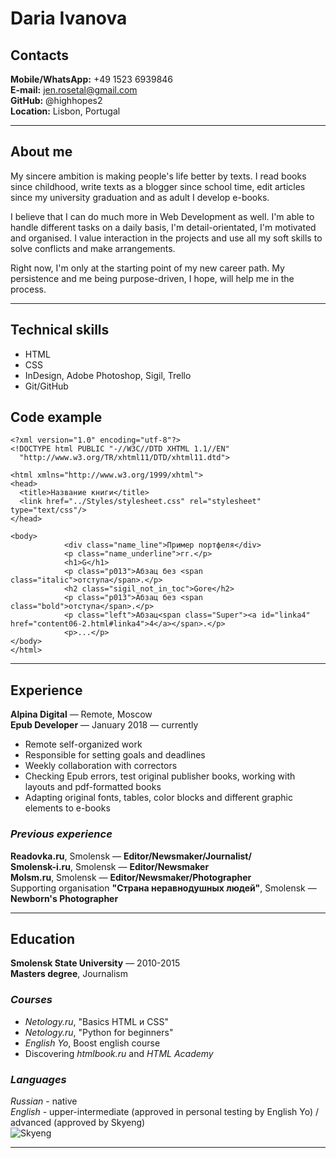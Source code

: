 # Daria Ivanova

## Contacts
**Mobile/WhatsApp:** +49 1523 6939846  
**E-mail:** jen.rosetal@gmail.com  
**GitHub:** @highhopes2  
**Location:** Lisbon, Portugal  

****

## About me

My sincere ambition is making people's life better by texts. I read books since childhood, write texts as a blogger since school time, edit articles since my university graduation and as adult I develop e-books.

I believe that I can do much more in Web Development as well. I'm able to handle different tasks on a daily basis, I'm detail-orientated, I'm motivated and organised. I value interaction in the projects and use all my soft skills to solve conflicts and make arrangements. 

Right now, I'm only at the starting point of my new career path. My persistence and me being purpose-driven, I hope, will help me in the process.

****

## Technical skills
* HTML
* CSS
* InDesign, Adobe Photoshop, Sigil, Trello
* Git/GitHub

## Code example

```
<?xml version="1.0" encoding="utf-8"?>
<!DOCTYPE html PUBLIC "-//W3C//DTD XHTML 1.1//EN"
  "http://www.w3.org/TR/xhtml11/DTD/xhtml11.dtd">

<html xmlns="http://www.w3.org/1999/xhtml">
<head>
  <title>Название книги</title>
  <link href="../Styles/stylesheet.css" rel="stylesheet" type="text/css"/>
</head>

<body>
			<div class="name_line">Пример портфеля</div>
			<p class="name_underline">гг.</p>
			<h1>G</h1>
			<p class="p013">Абзац без <span class="italic">отступа</span>.</p>
			<h2 class="sigil_not_in_toc">Gore</h2>
			<p class="p013">Абзац без <span class="bold">отступа</span>.</p>
			<p class="left">Абзац<span class="Super"><a id="linka4" href="content06-2.html#linka4">4</a></span>.</p>
			<p>...</p>
</body>
</html>

```

****

## Experience
**Alpina Digital** — Remote, Moscow  
**Epub Developer** — January 2018 — currently  

* Remote self-organized work
* Responsible for setting goals and deadlines
* Weekly collaboration with correctors
* Checking Epub errors, test original publisher books, working with layouts and pdf-formatted books
* Adapting original fonts, tables, color blocks and different graphic elements to e-books

### *Previous experience*
**Readovka.ru**, Smolensk — **Editor/Newsmaker/Journalist/**  
**Smolensk-i.ru**, Smolensk — **Editor/Newsmaker**  
**Molsm.ru**, Smolensk — **Editor/Newsmaker/Photographer**  
Supporting organisation **"Страна неравнодушных людей"**, Smolensk — **Newborn's Photographer**  

****

## Education
**Smolensk State University** — 2010-2015  
**Masters degree**, Journalism

### *Courses*
* *Netology.ru*, "Basics HTML и CSS"
* *Netology.ru*, "Python for beginners"
* *English Yo*, Boost english course
* Discovering *htmlbook.ru* and *HTML Academy*

### *Languages*
*Russian* - native  
*English* - upper-intermediate (approved in personal testing by English Yo) / advanced (approved by Skyeng)  
![Skyeng]()

****